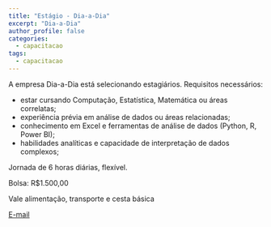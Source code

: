 ```yaml
---
title: "Estágio - Dia-a-Dia"
excerpt: "Dia-a-Dia"
author_profile: false
categories:
  - capacitacao
tags:
  - capacitacao
---
```

A empresa Dia-a-Dia está selecionando estagiários.
Requisitos necessários:
- estar cursando Computação, Estatística, Matemática ou áreas correlatas;
- experiência prévia em análise de dados ou áreas relacionadas;
- conhecimento em Excel e ferramentas de análise de dados (Python, R, Power BI);
- habilidades analíticas e capacidade de interpretação de dados complexos;

Jornada de 6 horas diárias, flexível.

Bolsa: R$1.500,00

Vale alimentação, transporte e cesta básica

[E-mail](resultados.crm@atacadaodiadia.com.br)
